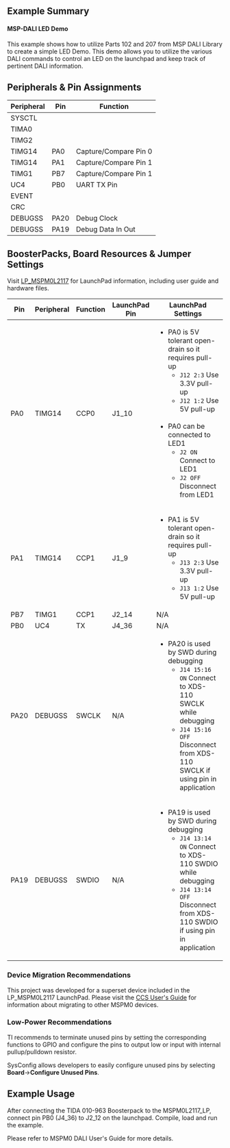 ## Example Summary

#### MSP-DALI LED Demo
This example shows how to utilize Parts 102 and 207 from MSP DALI Library to create a simple LED Demo.  This demo allows you to utilize the various DALI commands to control an LED on the launchpad and keep track of pertinent DALI information.


## Peripherals & Pin Assignments

| Peripheral | Pin | Function |
| --- | --- | --- |
| SYSCTL |  |  |
| TIMA0 |  |  |
| TIMG2 |  |  |
| TIMG14 | PA0 | Capture/Compare Pin 0 |
| TIMG14 | PA1 | Capture/Compare Pin 1 |
| TIMG1 | PB7 | Capture/Compare Pin 1 |
| UC4 | PB0 | UART TX Pin |
| EVENT |  |  |
| CRC |  |  |
| DEBUGSS | PA20 | Debug Clock |
| DEBUGSS | PA19 | Debug Data In Out |

## BoosterPacks, Board Resources & Jumper Settings

Visit [LP_MSPM0L2117](https://www.ti.com/tool/LP-MSPM0L2117) for LaunchPad information, including user guide and hardware files.

| Pin | Peripheral | Function | LaunchPad Pin | LaunchPad Settings |
| --- | --- | --- | --- | --- |
| PA0 | TIMG14 | CCP0 | J1_10 | <ul><li>PA0 is 5V tolerant open-drain so it requires pull-up<br><ul><li>`J12 2:3` Use 3.3V pull-up<br><li>`J12 1:2` Use 5V pull-up</ul><br><li>PA0 can be connected to LED1<br><ul><li>`J2 ON` Connect to LED1<br><li>`J2 OFF` Disconnect from LED1</ul></ul> |
| PA1 | TIMG14 | CCP1 | J1_9 | <ul><li>PA1 is 5V tolerant open-drain so it requires pull-up<br><ul><li>`J13 2:3` Use 3.3V pull-up<br><li>`J13 1:2` Use 5V pull-up</ul></ul> |
| PB7 | TIMG1 | CCP1 | J2_14 | N/A |
| PB0 | UC4 | TX | J4_36 | N/A |
| PA20 | DEBUGSS | SWCLK | N/A | <ul><li>PA20 is used by SWD during debugging<br><ul><li>`J14 15:16 ON` Connect to XDS-110 SWCLK while debugging<br><li>`J14 15:16 OFF` Disconnect from XDS-110 SWCLK if using pin in application</ul></ul> |
| PA19 | DEBUGSS | SWDIO | N/A | <ul><li>PA19 is used by SWD during debugging<br><ul><li>`J14 13:14 ON` Connect to XDS-110 SWDIO while debugging<br><li>`J14 13:14 OFF` Disconnect from XDS-110 SWDIO if using pin in application</ul></ul> |

### Device Migration Recommendations
This project was developed for a superset device included in the LP_MSPM0L2117 LaunchPad. Please
visit the [CCS User's Guide](https://software-dl.ti.com/msp430/esd/MSPM0-SDK/latest/docs/english/tools/ccs_ide_guide/doc_guide/doc_guide-srcs/ccs_ide_guide.html#sysconfig-project-migration)
for information about migrating to other MSPM0 devices.

### Low-Power Recommendations
TI recommends to terminate unused pins by setting the corresponding functions to
GPIO and configure the pins to output low or input with internal
pullup/pulldown resistor.

SysConfig allows developers to easily configure unused pins by selecting **Board**→**Configure Unused Pins**.

<!-- For more information about jumper configuration to achieve low-power using the
MSPM0 LaunchPad, please visit the [LP-MSPM0L2117 User's Guide](https://www.ti.com/lit/slau928). -->

## Example Usage

After connecting the TIDA 010-963 Boosterpack to the MSPM0L2117_LP, connect pin PB0 (J4_36) to J2_12 on the launchpad.
Compile, load and run the example.

Please refer to MSPM0 DALI User's Guide for more details.

